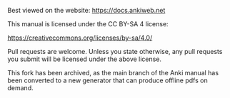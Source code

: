 Best viewed on the website: https://docs.ankiweb.net

This manual is licensed under the CC BY-SA 4 license:

https://creativecommons.org/licenses/by-sa/4.0/

Pull requests are welcome. Unless you state otherwise, any pull requests you
submit will be licensed under the above license.

This fork has been archived, as the main branch of the Anki manual has been converted to a new generator that can produce offline pdfs on demand.
